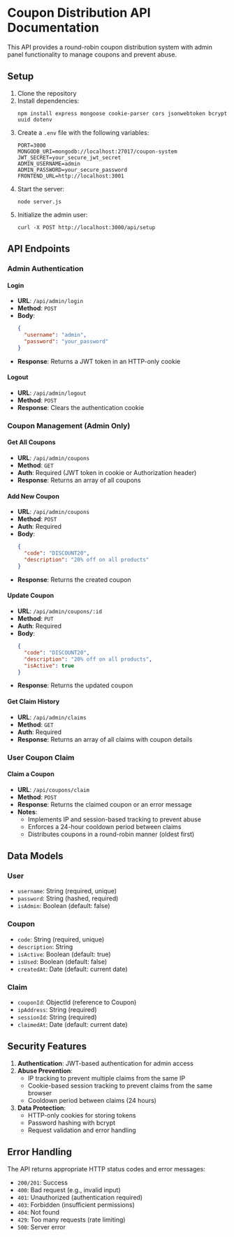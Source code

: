 # Coupon Distribution API Documentation

This API provides a round-robin coupon distribution system with admin panel functionality to manage coupons and prevent abuse.

## Setup

1. Clone the repository
2. Install dependencies:
   ```
   npm install express mongoose cookie-parser cors jsonwebtoken bcrypt uuid dotenv
   ```
3. Create a `.env` file with the following variables:
   ```
   PORT=3000
   MONGODB_URI=mongodb://localhost:27017/coupon-system
   JWT_SECRET=your_secure_jwt_secret
   ADMIN_USERNAME=admin
   ADMIN_PASSWORD=your_secure_password
   FRONTEND_URL=http://localhost:3001
   ```
4. Start the server:
   ```
   node server.js
   ```
5. Initialize the admin user:
   ```
   curl -X POST http://localhost:3000/api/setup
   ```

## API Endpoints

### Admin Authentication

#### Login
- **URL**: `/api/admin/login`
- **Method**: `POST`
- **Body**:
  ```json
  {
    "username": "admin",
    "password": "your_password"
  }
  ```
- **Response**: Returns a JWT token in an HTTP-only cookie

#### Logout
- **URL**: `/api/admin/logout`
- **Method**: `POST`
- **Response**: Clears the authentication cookie

### Coupon Management (Admin Only)

#### Get All Coupons
- **URL**: `/api/admin/coupons`
- **Method**: `GET`
- **Auth**: Required (JWT token in cookie or Authorization header)
- **Response**: Returns an array of all coupons

#### Add New Coupon
- **URL**: `/api/admin/coupons`
- **Method**: `POST`
- **Auth**: Required
- **Body**:
  ```json
  {
    "code": "DISCOUNT20",
    "description": "20% off on all products"
  }
  ```
- **Response**: Returns the created coupon

#### Update Coupon
- **URL**: `/api/admin/coupons/:id`
- **Method**: `PUT`
- **Auth**: Required
- **Body**:
  ```json
  {
    "code": "DISCOUNT20",
    "description": "20% off on all products",
    "isActive": true
  }
  ```
- **Response**: Returns the updated coupon

#### Get Claim History
- **URL**: `/api/admin/claims`
- **Method**: `GET`
- **Auth**: Required
- **Response**: Returns an array of all claims with coupon details

### User Coupon Claim

#### Claim a Coupon
- **URL**: `/api/coupons/claim`
- **Method**: `POST`
- **Response**: Returns the claimed coupon or an error message
- **Notes**: 
  - Implements IP and session-based tracking to prevent abuse
  - Enforces a 24-hour cooldown period between claims
  - Distributes coupons in a round-robin manner (oldest first)

## Data Models

### User
- `username`: String (required, unique)
- `password`: String (hashed, required)
- `isAdmin`: Boolean (default: false)

### Coupon
- `code`: String (required, unique)
- `description`: String
- `isActive`: Boolean (default: true)
- `isUsed`: Boolean (default: false)
- `createdAt`: Date (default: current date)

### Claim
- `couponId`: ObjectId (reference to Coupon)
- `ipAddress`: String (required)
- `sessionId`: String (required)
- `claimedAt`: Date (default: current date)

## Security Features

1. **Authentication**: JWT-based authentication for admin access
2. **Abuse Prevention**:
   - IP tracking to prevent multiple claims from the same IP
   - Cookie-based session tracking to prevent claims from the same browser
   - Cooldown period between claims (24 hours)
3. **Data Protection**:
   - HTTP-only cookies for storing tokens
   - Password hashing with bcrypt
   - Request validation and error handling

## Error Handling

The API returns appropriate HTTP status codes and error messages:
- `200/201`: Success
- `400`: Bad request (e.g., invalid input)
- `401`: Unauthorized (authentication required)
- `403`: Forbidden (insufficient permissions)
- `404`: Not found
- `429`: Too many requests (rate limiting)
- `500`: Server error